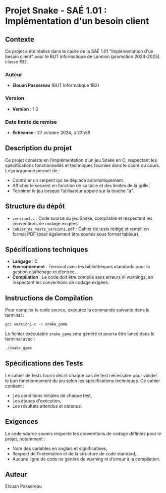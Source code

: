 # Projet Snake - SAÉ 1.01 : Implémentation d'un besoin client

## Contexte
Ce projet a été réalisé dans le cadre de la SAÉ 1.01 "Implémentation d'un besoin client" pour le BUT informatique de Lannion (promotion 2024-2025), classe 1B2.

### Auteur
- **Elouan Passereau** (BUT Informatique 1B2)

### Version
- **Version** : 1.0

### Date limite de remise
- **Échéance** : 27 octobre 2024, à 23h59

## Description du projet
Ce projet consiste en l’implémentation d’un jeu Snake en C, respectant les spécifications fonctionnelles et techniques fournies dans le cadre du cours. Le programme permet de :
- Contrôler un serpent qui se déplace automatiquement.
- Afficher le serpent en fonction de sa taille et des limites de la grille.
- Terminer le jeu lorsque l’utilisateur appuie sur la touche "a".

## Structure du dépôt
- `version1.c` : Code source du jeu Snake, compilable et respectant les conventions de codage exigées.
- `cahier_de_tests_version1.pdf` : Cahier de tests rédigé et rempli en format PDF (peut également être soumis sous format tableur).

## Spécifications techniques
- **Langage** : C
- **Environnement** : Terminal avec les bibliothèques standards pour la gestion d’affichage et d’entrée.
- **Compilation** : Le code doit être compilé sans erreurs ni warnings, en respectant les conventions de codage exigées.

## Instructions de Compilation
Pour compiler le code source, exécutez la commande suivante dans le terminal :

```bash
gcc version1.c -o snake_game
```

Le fichier exécutable `snake_game` sera généré et pourra être lancé dans le terminal avec :

```bash
./snake_game
```

## Spécifications des Tests
Le cahier de tests fourni décrit chaque cas de test nécessaire pour valider le bon fonctionnement du jeu selon les spécifications techniques. Ce cahier contient :
- Les conditions initiales de chaque test,
- Les étapes d'exécution,
- Les résultats attendus et obtenus.

## Exigences
Le code source soumis respecte les conventions de codage définies pour le projet, notamment :
- Nom des variables en anglais et significatives,
- Respect de l'indentation et de la structure de code standard,
- Aucune ligne de code ne génère de warning ni d'erreur à la compilation.

## Auteur
Elouan Passereau
